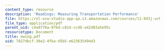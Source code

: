 ```yaml
---
content_type: resource
description: 'Readings: Measuring Transportation Performance'
file: https://ol-ocw-studio-app-qa.s3.amazonaws.com/courses/11-943j-urban-transportation-land-use-and-the-environment-spring-2002/7827dbcf30a24fbad5b5e623635494d3_ewing.pdf
file_type: application/pdf
parent_uid: c4a0776a-97bd-c814-cc46-a42d03a5e95c
resourcetype: Document
title: ewing.pdf
uid: 7827dbcf-30a2-4fba-d5b5-e623635494d3
---
```

